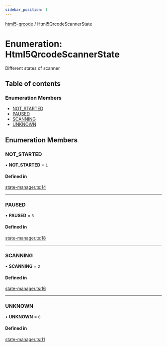 ```yaml
---
sidebar_position: 1
---
```


[html5-qrcode](../) / Html5QrcodeScannerState

# Enumeration: Html5QrcodeScannerState

Different states of scanner

## Table of contents

### Enumeration Members

- [NOT\_STARTED](Html5QrcodeScannerState.md#not_started)
- [PAUSED](Html5QrcodeScannerState.md#paused)
- [SCANNING](Html5QrcodeScannerState.md#scanning)
- [UNKNOWN](Html5QrcodeScannerState.md#unknown)

## Enumeration Members

### NOT\_STARTED

• **NOT\_STARTED** = ``1``

#### Defined in

[state-manager.ts:14](https://github.com/mebjas/html5-qrcode/blob/600717e/src/state-manager.ts#L14)

___

### PAUSED

• **PAUSED** = ``3``

#### Defined in

[state-manager.ts:18](https://github.com/mebjas/html5-qrcode/blob/600717e/src/state-manager.ts#L18)

___

### SCANNING

• **SCANNING** = ``2``

#### Defined in

[state-manager.ts:16](https://github.com/mebjas/html5-qrcode/blob/600717e/src/state-manager.ts#L16)

___

### UNKNOWN

• **UNKNOWN** = ``0``

#### Defined in

[state-manager.ts:11](https://github.com/mebjas/html5-qrcode/blob/600717e/src/state-manager.ts#L11)
